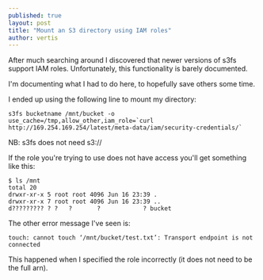 ```yaml
---
published: true
layout: post
title: "Mount an S3 directory using IAM roles"
author: vertis
---
```

After much searching around I discovered that newer versions of s3fs support IAM roles. Unfortunately, this functionality is barely documented.

I'm documenting what I had to do here, to hopefully save others some time.

I ended up using the following line to mount my directory:

```
s3fs bucketname /mnt/bucket -o use_cache=/tmp,allow_other,iam_role=`curl http://169.254.169.254/latest/meta-data/iam/security-credentials/`
```
NB: s3fs does not need s3:// 

If the role you're trying to use does not have access you'll get something like this:

```
$ ls /mnt
total 20
drwxr-xr-x 5 root root 4096 Jun 16 23:39 .
drwxr-xr-x 7 root root 4096 Jun 16 23:39 ..
d????????? ? ?   ?       ?            ? bucket
```

The other error message I've seen is:

```
touch: cannot touch ‘/mnt/bucket/test.txt’: Transport endpoint is not connected
```

This happened when I specified the role incorrectly (it does not need to be the full arn).

